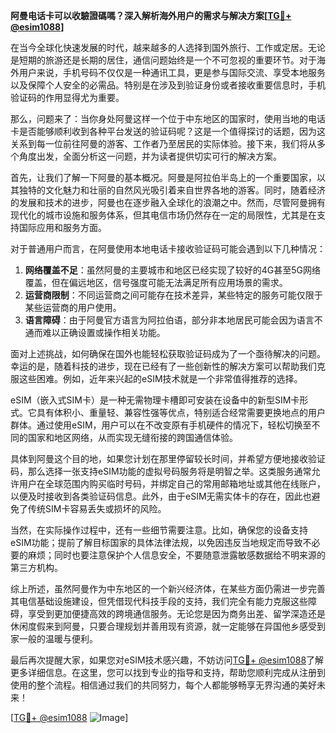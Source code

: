 **阿曼电话卡可以收驗證碼嗎？深入解析海外用户的需求与解决方案[[TG💪+ @esim1088](https://t.me/s/esim1088)]**

在当今全球化快速发展的时代，越来越多的人选择到国外旅行、工作或定居。无论是短期的旅游还是长期的居住，通信问题始终是一个不可忽视的重要环节。对于海外用户来说，手机号码不仅仅是一种通讯工具，更是参与国际交流、享受本地服务以及保障个人安全的必需品。特别是在涉及到验证身份或者接收重要信息时，手机验证码的作用显得尤为重要。

那么，问题来了：当你身处阿曼这样一个位于中东地区的国家时，使用当地的电话卡是否能够顺利收到各种平台发送的验证码呢？这是一个值得探讨的话题，因为这关系到每一位前往阿曼的游客、工作者乃至居民的实际体验。接下来，我们将从多个角度出发，全面分析这一问题，并为读者提供切实可行的解决方案。

首先，让我们了解一下阿曼的基本概况。阿曼是阿拉伯半岛上的一个重要国家，以其独特的文化魅力和壮丽的自然风光吸引着来自世界各地的游客。同时，随着经济的发展和技术的进步，阿曼也在逐步融入全球化的浪潮之中。然而，尽管阿曼拥有现代化的城市设施和服务体系，但其电信市场仍然存在一定的局限性，尤其是在支持国际应用和服务方面。

对于普通用户而言，在阿曼使用本地电话卡接收验证码可能会遇到以下几种情况：

1. **网络覆盖不足**：虽然阿曼的主要城市和地区已经实现了较好的4G甚至5G网络覆盖，但在偏远地区，信号强度可能无法满足所有应用场景的需求。
2. **运营商限制**：不同运营商之间可能存在技术差异，某些特定的服务可能仅限于某些运营商的用户使用。
3. **语言障碍**：由于阿曼官方语言为阿拉伯语，部分非本地居民可能会因为语言不通而难以正确设置或操作相关功能。

面对上述挑战，如何确保在国外也能轻松获取验证码成为了一个亟待解决的问题。幸运的是，随着科技的进步，现在已经有了一些创新性的解决方案可以帮助我们克服这些困难。例如，近年来兴起的eSIM技术就是一个非常值得推荐的选择。

eSIM（嵌入式SIM卡）是一种无需物理卡槽即可安装在设备中的新型SIM卡形式。它具有体积小、重量轻、兼容性强等优点，特别适合经常需要更换地点的用户群体。通过使用eSIM，用户可以在不改变原有手机硬件的情况下，轻松切换至不同的国家和地区网络，从而实现无缝衔接的跨国通信体验。

具体到阿曼这个目的地，如果您计划在那里停留较长时间，并希望方便地接收验证码，那么选择一张支持eSIM功能的虚拟号码服务将是明智之举。这类服务通常允许用户在全球范围内购买临时号码，并绑定自己的常用邮箱地址或其他在线账户，以便及时接收到各类验证码信息。此外，由于eSIM无需实体卡的存在，因此也避免了传统SIM卡容易丢失或损坏的风险。

当然，在实际操作过程中，还有一些细节需要注意。比如，确保您的设备支持eSIM功能；提前了解目标国家的具体法律法规，以免因违反当地规定而导致不必要的麻烦；同时也要注意保护个人信息安全，不要随意泄露敏感数据给不明来源的第三方机构。

综上所述，虽然阿曼作为中东地区的一个新兴经济体，在某些方面仍需进一步完善其电信基础设施建设，但凭借现代科技手段的支持，我们完全有能力克服这些障碍，享受到更加便捷高效的跨境通信服务。无论您是因为商务出差、留学深造还是休闲度假来到阿曼，只要合理规划并善用现有资源，就一定能够在异国他乡感受到家一般的温暖与便利。

最后再次提醒大家，如果您对eSIM技术感兴趣，不妨访问[TG💪+ @esim1088](https://t.me/s/esim1088)了解更多详细信息。在这里，您可以找到专业的指导和支持，帮助您顺利完成从注册到使用的整个流程。相信通过我们的共同努力，每个人都能够畅享无界沟通的美好未来！

[[TG💪+ @esim1088](https://t.me/s/esim1088) ![Image](https://i.postimg.cc/4NQfJmqS/Snipaste-2025-05-13-00-14-12.png)]